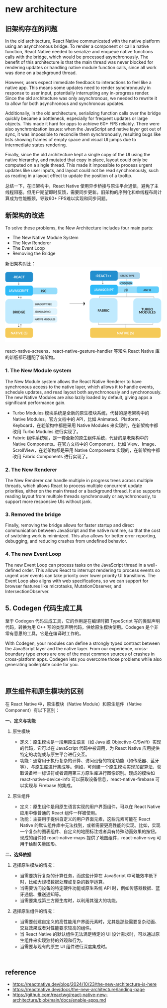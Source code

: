 # new architecture

## 旧架构存在的问题
In the old architecture, React Native communicated with the native platform using an asynchronous bridge. To render a component or call a native function, React Native needed to serialize and enqueue native functions calls with the bridge, which would be processed asynchronously. The benefit of this architecture is that the main thread was never blocked for rendering updates or handling native module function calls, since all work was done on a background thread.

However, users expect immediate feedback to interactions to feel like a native app. This means some updates need to render synchronously in response to user input, potentially interrupting any in-progress render. Since the old architecture was only asynchronous, we needed to rewrite it to allow for both asynchronous and synchronous updates.

Additionally, in the old architecture, serializing function calls over the bridge quickly became a bottleneck, especially for frequent updates or large objects. This made it hard for apps to achieve 60+ FPS reliably. There were also synchronization issues: when the JavaScript and native layer got out of sync, it was impossible to reconcile them synchronously, resulting bugs like lists showing frames of empty space and visual UI jumps due to intermediate states rendering.

Finally, since the old architecture kept a single copy of the UI using the native hierarchy, and mutated that copy in place, layout could only be computed on a single thread. This made it impossible to process urgent updates like user inputs, and layout could not be read synchronously, such as reading in a layout effect to update the position of a tooltip.

总结一下，在旧架构中，React Native 使用异步桥接与原生平台通信，避免了主线程阻塞。但用户期望即时反馈，需要同步更新。旧架构的序列化和单线程布局计算成为性能瓶颈，导致60+ FPS难以实现和同步问题。

## 新架构的改进
To solve these problems, the New Architecture includes four main parts:
- The New Native Module System
- The New Renderer
- The Event Loop
- Removing the Bridge

新旧架构对比：
<img src="./pics/new vs old.webp" />

react-native-screens、react-native-gesture-handler 等知名 React Native 库的新版都已适配了新架构。

### 1. The New Module system
The New Module system allows the React Native Renderer to have synchronous access to the native layer, which allows it to handle events, schedule updates, and read layout both asynchronously and synchronously. The new Native Modules are also lazily loaded by default, giving apps a significant performance gain.

- Turbo Modules 模块系统是全新的原生模块系统，代替的是老架构中的 Native Modules。官方文档中的 API，比如 Animated、Platform、Keyboard，在老架构中都是采用 Native Modules 来实现的，在新架构中都改用 Turbo Modules 进行实现了。
- Fabric 组件系统呢，是一套全新的原生组件系统，代替的是老架构中的 Native Components。在官方文档中的 Component，比如 View、Image、ScrollView，在老架构都是采用 Native Components 实现的，在新架构中都改用 Fabric Components 进行实现了。

### 2. The New Renderer
The New Renderer can handle multiple in progress trees across multiple threads, which allows React to process multiple concurrent update priorities, either on the main thread or a background thread. It also supports reading layout from multiple threads synchronously or asynchronously, to support more responsive UIs without jank.

### 3. Removed the bridge
Finally, removing the bridge allows for faster startup and direct communication between JavaScript and the native runtime, so that the cost of switching work is minimized. This also allows for better error reporting, debugging, and reducing crashes from undefined behavior.

### 4. The new Event Loop
The new Event Loop can process tasks on the JavaScript thread in a well-defined order. This allows React to interrupt rendering to process events so urgent user events can take priority over lower priority UI transitions. The Event Loop also aligns with web specifications, so we can support for browser features like microtasks, MutationObserver, and IntersectionObserver.

## 5. Codegen 代码生成工具
至于 Codegen 代码生成工具，它的作用是在编译时把 TypeScript 写的类型声明代码，转换为用 C++ 写的类型声明代码，供给原生模块使用。Codegen 是个非常有意思的工具，它是在编译时工作的。

With Codegen, your modules can define a strongly typed contract between the JavaScript layer and the native layer. From our experience, cross-boundary type errors are one of the most common sources of crashes in cross-platform apps. Codegen lets you overcome those problems while also generating boilerplate code for you.

<br>

## 原生组件和原生模块的区别
在 React Native 中，原生模块（Native Module）和原生组件（Native Component）有以下区别：

**一、定义与功能**

1. 原生模块
   - 定义：原生模块是一段用原生语言（如 Java 或 Objective-C/Swift）实现的代码，它可以在 JavaScript 代码中被调用，为 React Native 应用提供特定的功能或与原生平台进行交互。
   - 功能：通常用于执行复杂的计算、访问设备的特定功能（如传感器、蓝牙等）、与原生库进行集成等。例如，可创建一个原生模块实现加密算法、获取设备唯一标识符或者调用第三方原生库进行图像识别。现成的模块如 react-native-device-info 可以获取设备信息，react-native-firebase 可以实现与 Firebase 的集成。

2. 原生组件
   - 定义：原生组件是用原生语言实现的用户界面组件，可以在 React Native 应用中像普通的 React 组件一样被使用。
   - 功能：主要用于提供自定义的用户界面元素，这些元素可能在 React Native 的默认组件库中无法找到，或者需要更高性能的实现。比如，实现一个复杂的图表组件、自定义的地图标注或者具有特殊动画效果的按钮。现成的组件如 react-native-maps 提供了地图组件，react-native-svg 可用于绘制矢量图形。

**二、选择依据**

1. 选择原生模块的情况：
   - 当需要执行复杂的计算任务，而这些计算在 JavaScript 中可能效率低下时，比如大规模数据处理或复杂的数学运算。
   - 当需要访问设备的特定硬件功能或原生系统 API 时，例如传感器数据、蓝牙通信、推送通知等。
   - 当需要集成第三方原生库时，以利用其强大的功能。

2. 选择原生组件的情况：
   - 当需要创建自定义的高性能用户界面元素时，尤其是那些需要复杂动画、交互效果或者对性能要求较高的组件。
   - 当 React Native 的默认组件无法满足特定的 UI 设计需求时，可以通过原生组件来实现独特的外观和行为。
   - 当需要与现有的原生 UI 组件进行深度集成时。

<br>

## reference
- https://reactnative.dev/blog/2024/10/23/the-new-architecture-is-here
- https://reactnative.dev/docs/the-new-architecture/landing-page
- https://github.com/reactwg/react-native-new-architecture/blob/main/docs/enable-apps.md